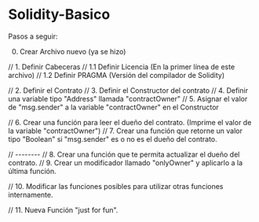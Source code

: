 # Solidity-Basico

Pasos a seguir:

0. Crear Archivo nuevo (ya se hizo)

// 1. Definir Cabeceras
// 1.1 Definir Licencia (En la primer línea de este archivo)
// 1.2 Definir PRAGMA (Versión del compilador de Solidity)

// 2. Definir el Contrato
// 3. Definir el Constructor del contrato
// 4. Definir una variable tipo "Address" llamada "contractOwner"
// 5. Asignar el valor de "msg.sender" a la variable "contractOwner" en el Constructor

// 6. Crear una función para leer el dueño del contrato. (Imprime el valor de la variable "contractOwner")
// 7. Crear una función que retorne un valor tipo "Boolean" si "msg.sender" es o no es el dueño del contrato.

// --------
// 8. Crear una función que te permita actualizar el dueño del contrato.
// 9. Crear un modificador llamado "onlyOwner" y aplicarlo a la última función.

// 10. Modificar las funciones posibles para utilizar otras funciones internamente.

// 11. Nueva Función "just for fun".
